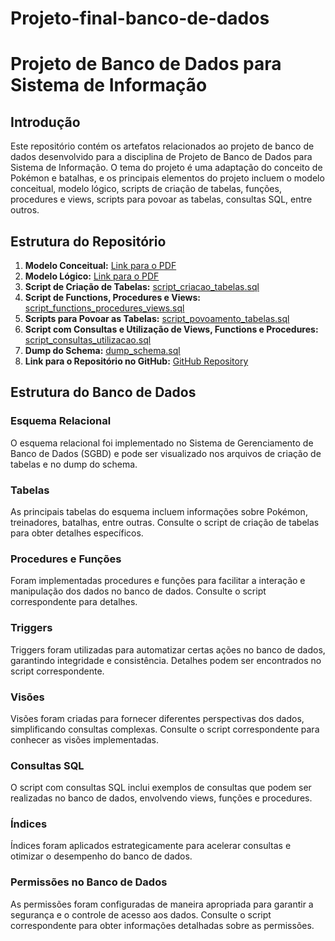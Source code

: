 # Projeto-final-banco-de-dados
# Projeto de Banco de Dados para Sistema de Informação

## Introdução

Este repositório contém os artefatos relacionados ao projeto de banco de dados desenvolvido para a disciplina de Projeto de Banco de Dados para Sistema de Informação. O tema do projeto é uma adaptação do conceito de Pokémon e batalhas, e os principais elementos do projeto incluem o modelo conceitual, modelo lógico, scripts de criação de tabelas, funções, procedures e views, scripts para povoar as tabelas, consultas SQL, entre outros.

## Estrutura do Repositório

1. **Modelo Conceitual:** [Link para o PDF](link_modelo_conceitual.pdf)
2. **Modelo Lógico:** [Link para o PDF](link_modelo_logico.pdf)
3. **Script de Criação de Tabelas:** [script_criacao_tabelas.sql](script_criacao_tabelas.sql)
4. **Script de Functions, Procedures e Views:** [script_functions_procedures_views.sql](script_functions_procedures_views.sql)
5. **Scripts para Povoar as Tabelas:** [script_povoamento_tabelas.sql](script_povoamento_tabelas.sql)
6. **Script com Consultas e Utilização de Views, Functions e Procedures:** [script_consultas_utilizacao.sql](script_consultas_utilizacao.sql)
7. **Dump do Schema:** [dump_schema.sql](dump_schema.sql)
8. **Link para o Repositório no GitHub:** [GitHub Repository](https://github.com/seuusuario/nome-do-repositorio)

## Estrutura do Banco de Dados

### Esquema Relacional

O esquema relacional foi implementado no Sistema de Gerenciamento de Banco de Dados (SGBD) e pode ser visualizado nos arquivos de criação de tabelas e no dump do schema.

### Tabelas

As principais tabelas do esquema incluem informações sobre Pokémon, treinadores, batalhas, entre outras. Consulte o script de criação de tabelas para obter detalhes específicos.

### Procedures e Funções

Foram implementadas procedures e funções para facilitar a interação e manipulação dos dados no banco de dados. Consulte o script correspondente para detalhes.

### Triggers

Triggers foram utilizadas para automatizar certas ações no banco de dados, garantindo integridade e consistência. Detalhes podem ser encontrados no script correspondente.

### Visões

Visões foram criadas para fornecer diferentes perspectivas dos dados, simplificando consultas complexas. Consulte o script correspondente para conhecer as visões implementadas.

### Consultas SQL

O script com consultas SQL inclui exemplos de consultas que podem ser realizadas no banco de dados, envolvendo views, funções e procedures.

### Índices

Índices foram aplicados estrategicamente para acelerar consultas e otimizar o desempenho do banco de dados.

### Permissões no Banco de Dados

As permissões foram configuradas de maneira apropriada para garantir a segurança e o controle de acesso aos dados. Consulte o script correspondente para obter informações detalhadas sobre as permissões.

